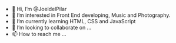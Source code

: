 - 👋 Hi, I’m @JoeldelPilar
- 👀 I’m interested in Front End developing, Music and Photography.
- 🌱 I’m currently learning HTML, CSS and JavaScript
- 💞️ I’m looking to collaborate on ...
- 📫 How to reach me ...

<!---
JoeldelPilar/JoeldelPilar is a ✨ special ✨ repository because its `README.md` (this file) appears on your GitHub profile.
You can click the Preview link to take a look at your changes.
--->
